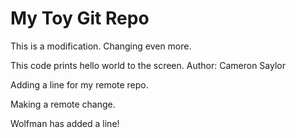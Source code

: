 # My Toy Git Repo

This is a modification. Changing even more.

This code prints hello world to the screen.
Author: Cameron Saylor

Adding a line for my remote repo.

Making a remote change.

Wolfman has added a line!
